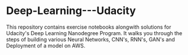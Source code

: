 # Deep-Learning---Udacity
This repository contains exercise notebooks alongwith solutions for Udacity's Deep Learning Nanodegree Program. It walks you through the steps of building various Neural Networks, CNN's, RNN's, GAN's and Deployment of a model on AWS.
